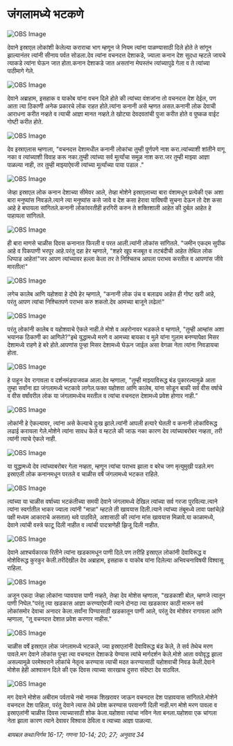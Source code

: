 # जंगलामध्ये भटकणे

![OBS Image](https://cdn.door43.org/obs/jpg/360px/obs-en-14-01.jpg)

देवाने इस्राएल लोकांशी केलेल्या कराराचा भाग म्हणून जे नियम त्यांना पाळण्यासाठी दिले होते ते सांगून झाल्यानंतर त्यांनी सीनाय पर्वत सोडला.देव त्यांना वचनदत्त देशाकडे, ज्याला कनान देश सुदधा म्हटले जायचे त्याकडे  त्यांना घेऊन जात होता.कनान देशाकडे जात असतांना मेघस्तंभ त्यांच्यापुढे गेला व ते त्यांच्या पाठीमागे गेले.

![OBS Image](https://cdn.door43.org/obs/jpg/360px/obs-en-14-02.jpg)

देवाने अब्राहाम, इसहाक व याकोब यांना वचन दिले होते की त्यांच्या वंशजांना तो वचनदत्त देश देईल, पण आता त्या ठिकाणी अनेक प्रकारचे लोक राहत होते.त्यांना कनानी असे म्हणत असत.कनानी लोक देवाची आराधना करीत नव्हते व त्याची आज्ञा मानत नव्हते.ते खोट्या देवदवतांची पुजा करीत होते व पुष्कळ वाईट गोष्टी करीत होते.

![OBS Image](https://cdn.door43.org/obs/jpg/360px/obs-en-14-03.jpg)

देव इस्राएलास म्हणाला, "वचनदत्त देशामधील कनानी लोकांचा तुम्ही पुर्णपणे नाश करा.त्यांच्याशी शांतीने वागू नका व त्यांच्याशी विवाह करू नका.तुम्ही त्यांच्या सर्व मूर्त्यांचा समूळ नाश करा.जर तुम्ही माझ्या आज्ञा पाळल्या नाही, तर तुम्ही माझ्याऐवजी त्यांच्या मूर्त्यांच्या पाया पडाल ."

![OBS Image](https://cdn.door43.org/obs/jpg/360px/obs-en-14-04.jpg)

जेव्हा इस्राएल लोक कनान देशाच्या सीमेवर आले, तेव्हा मोशेने इस्राएलाच्या बारा वंशामधून प्रत्येकी एक अशा बारा मनुष्यांस निवडले.त्याने त्या मनुष्यांस कसे जावे व देश कसा हेरावा याविषयी सुचना देऊन तो देश कसा आहे हे बघायला सांगितले.कनानी लोकांवरतीही हरगिरी करुन ते शक्तिशाली आहेत की दुर्बल आहेत हे पाहायला सांगितले.

![OBS Image](https://cdn.door43.org/obs/jpg/360px/obs-en-14-05.jpg)

ही बारा माणसे चाळीस दिवस कनानात फिरली व परत आली.त्यांनी लोकांस सांगितले. "जमीन एकदम सुपीक आहे व पिकपाणी भरपूर आहे.परंतु दहा हेर म्हणाले, "शहरे खूप मजबूत व तटबंदीची आहेत तेथिल लोक  धिप्पाड आहेत!"जर आपण त्यांच्यावर हल्ला केला तर ते निश्चितच आपला पराभव करतील व आपणांस जीवे मारतील!"

![OBS Image](https://cdn.door43.org/obs/jpg/360px/obs-en-14-06.jpg)

लगेच कालेब आणि यहोशवा हे दोघे हेर म्हणाले, "कनानी लोक उंच व बलाढ्य आहेत ही गोष्ट खरी आहे, परंतु आपण त्यांचा निश्चितपणे पराभव करु शकतो.देव आमच्या बाजूने लढेल!"

![OBS Image](https://cdn.door43.org/obs/jpg/360px/obs-en-14-07.jpg)

परंतु लोकांनी कालेब व यहोशवाचे ऐकले नाही.ते मोशे व अहरोनावर भडकले व म्हणाले, "तुम्ही आम्हांस अशा भयानक ठिकाणी का आणिले?"इथे युद्धामध्ये मरणे व आमच्या बायका व मुले यांना गुलाम बनण्यापेक्षा मिसर देशामध्ये राहणे हे बरे होते.आपणांस पुन्हा मिसर देशामध्ये घेऊन जाईल असा वेगळा नेता त्यांना निवडायचा होता.

![OBS Image](https://cdn.door43.org/obs/jpg/360px/obs-en-14-08.jpg)

हे पाहून देव रागावला व दर्शनमंडपाजवळ आला.देव म्हणाला, "तुम्ही माझ्याविरूद्ध बंड पुकारल्यामुळे आता तुम्हा सर्वांना ह्या जंगलामध्ये भटकावे लागेल.फक्त यहोशवा आणि कालेब, यांना सोडून बाकी सर्व वीस वर्षाचे व वीस वर्षांवरील लोक या जंगलामध्येच मरतील व त्यांचा वचनदत्त देशामध्ये प्रवेश होणार नाही.”

![OBS Image](https://cdn.door43.org/obs/jpg/360px/obs-en-14-09.jpg)

लोकांनी हे ऐकल्यावर, त्यांना असे केल्याचे दुःख झाले.त्यांनी आपली हत्यारे घेतली व  कनानी लोकांविरूद्ध लढाई करायला गेले.मोशेने त्यांना सावध केले व म्हटले की जाऊ नका कारण देव त्यांच्याबरोबर नव्हता, तरी त्यांनी त्याचे ऐकले नाही.

![OBS Image](https://cdn.door43.org/obs/jpg/360px/obs-en-14-10.jpg)

या युद्धामध्ये देव त्यांच्याबरोबर गेला नव्हता, म्हणून त्यांचा पराभव झाला व बरेच जण मृत्युमुखी पडले.मग इस्राएली लोक कनानमधून परतले व चाळीस वर्षे जंगलामध्ये भटकत राहिले.

![OBS Image](https://cdn.door43.org/obs/jpg/360px/obs-en-14-11.jpg)

त्यांच्या या चाळीस वर्षाच्या भटकंतीच्या समयी देवाने जंगलामध्ये देखिल त्यांच्या सर्व गरजा पुरविल्या.त्याने त्यांना स्वर्गातील भाकर ज्याला त्यांनी "मान्ना" म्हटले ती खावयास दिली.त्याने त्यांच्या तंबूमध्ये लावा पक्षांचे(हे पक्षी मध्यम आकाराचे असतात) थवे पाठविले, अशासाठी की त्यांना मांस खावयास मिळावे.या काळामध्ये, देवाने त्यांची वस्त्रे फाटू दिली नाहीत व त्यांची पादत्राणेही झिजू दिली नाहीत.

![OBS Image](https://cdn.door43.org/obs/jpg/360px/obs-en-14-12.jpg)

देवाने आश्चर्यकारक रितीने त्यांना खडकामधून पाणी  दिले.पण तरीहि इस्राएल लोकांनी देवाविरूद्ध व मोशेविरूद्ध कुरकुर केली.तरीदेखील देव अब्राहाम, इसहाक व याकोब यांना दिलेल्या अभिवचनाविषयी  विश्वासू राहिला.

![OBS Image](https://cdn.door43.org/obs/jpg/360px/obs-en-14-13.jpg)

अजून एकदा जेव्हा लोकांना प्यावयास पाणी नव्हते, तेव्हा देव मोशेस म्हणाला, "खडकाशी बोल, म्हणजे त्यातून पाणी निघेल."परंतु त्या खडकास आज्ञा करण्याऐवजी त्याने दोनदा त्या खडकावर काठी  मारून सर्व लोकांसमोर देवाचा अनादर केला.सर्वांना पिण्यासाठी खडकातून पाणी आले, परंतु देव मोशेवर रागावला आणि म्हणाला, "तू वचनदत्त देशात प्रवेश करणार नाहीस."

![OBS Image](https://cdn.door43.org/obs/jpg/360px/obs-en-14-14.jpg)

चाळीस वर्षे इस्राएल लोक जंगलामध्ये भटकले, ज्या इस्राएलांनी देवाविरूद्ध बंड केले, ते सर्व तेथेच मरण पावले.मग देवाने लोकांस पुन्हा त्या वचनदत्त देशाकडे येण्यास त्यांचे मार्गदर्शन केले.मोशे आता वयोवृद्ध झाला असल्यामूळे परमेश्वराने लोकांचे नेतृत्व करण्यास त्याची मदत करण्यासाठी यहोशवाची निवड केली.देवाने मोशेस हेही आश्वासन दिले की एक दिवस त्याच्या सारखाच दुसरा संदेष्टा देव पाठविल.

![OBS Image](https://cdn.door43.org/obs/jpg/360px/obs-en-14-15.jpg)

मग देवाने मोशेस अबीराम पर्वताचे नबो नामक शिखरावर जाऊन वचनदत्त देश पाहावयास सांगितले.मोशेने वचनदत्त देश पाहिला, परंतु देवाने त्यास तेथे प्रवेश करण्यास परवानगी दिली नाही.मग मोशे मरण पावला व इस्राएलांनी चाळीस दिवस त्याच्यासाठी शोक केला.यहोशवा त्यांचा नविन नेता बनला.यहोशवा एक चांगला नेता झाला कारण त्याने देवावर विश्वास ठेविला व त्याच्या आज्ञा पाळल्या.

_बायबल कथाःनिर्गम 16-17; गणना 10-14; 20; 27; अनुवाद 34_